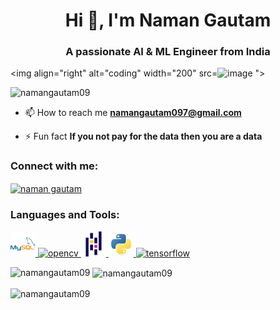 <h1 align="center">Hi 👋, I'm Naman Gautam</h1>
<h3 align="center">A passionate AI & ML Engineer from India</h3>

<img align="right" alt="coding" width="200" src=![image](https://github.com/namangautam09/namangautam09/assets/171001378/2bb0d435-42a6-4c9e-92d2-87b2c3383fc2)
">

<p align="left"> <img src="https://komarev.com/ghpvc/?username=namangautam09&label=Profile%20views&color=0e75b6&style=flat" alt="namangautam09" /> </p>

- 📫 How to reach me **namangautam097@gmail.com**

- ⚡ Fun fact **If you not pay for the data then you are a data**

<h3 align="left">Connect with me:</h3>
<p align="left">
<a href="https://linkedin.com/in/naman gautam" target="blank"><img align="center" src="https://raw.githubusercontent.com/rahuldkjain/github-profile-readme-generator/master/src/images/icons/Social/linked-in-alt.svg" alt="naman gautam" height="30" width="40" /></a>
</p>

<h3 align="left">Languages and Tools:</h3>
<p align="left"> <a href="https://www.mysql.com/" target="_blank" rel="noreferrer"> <img src="https://raw.githubusercontent.com/devicons/devicon/master/icons/mysql/mysql-original-wordmark.svg" alt="mysql" width="40" height="40"/> </a> <a href="https://opencv.org/" target="_blank" rel="noreferrer"> <img src="https://www.vectorlogo.zone/logos/opencv/opencv-icon.svg" alt="opencv" width="40" height="40"/> </a> <a href="https://pandas.pydata.org/" target="_blank" rel="noreferrer"> <img src="https://raw.githubusercontent.com/devicons/devicon/2ae2a900d2f041da66e950e4d48052658d850630/icons/pandas/pandas-original.svg" alt="pandas" width="40" height="40"/> </a> <a href="https://www.python.org" target="_blank" rel="noreferrer"> <img src="https://raw.githubusercontent.com/devicons/devicon/master/icons/python/python-original.svg" alt="python" width="40" height="40"/> </a> <a href="https://www.tensorflow.org" target="_blank" rel="noreferrer"> <img src="https://www.vectorlogo.zone/logos/tensorflow/tensorflow-icon.svg" alt="tensorflow" width="40" height="40"/> </a> </p>

<p><img align="left" src="https://github-readme-stats.vercel.app/api/top-langs?username=namangautam09&show_icons=true&locale=en&layout=compact" alt="namangautam09" /></p>

<p>&nbsp;<img align="center" src="https://github-readme-stats.vercel.app/api?username=namangautam09&show_icons=true&locale=en" alt="namangautam09" /></p>

<p><img align="center" src="https://github-readme-streak-stats.herokuapp.com/?user=namangautam09&" alt="namangautam09" /></p>
